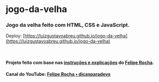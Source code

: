 # jogo-da-velha

### Jogo da velha feito com HTML, CSS e JavaScript.
Deploy: [https://luizgustavoabreu.github.io/jogo-da-velha](https://luizgustavoabreu.github.io/jogo-da-velha)

<br>

#### Projeto feito com base nas [instruções e explicações](https://www.youtube.com/watch?v=0EiX9c4vzRs "YouTube") do [Felipe Rocha](https://github.com/felipemotarocha "GitHub").

#### Canal do YouTube: [Felipe Rocha • dicasparadevs](https://www.youtube.com/channel/UC8TRfZVb-M_ivbU9yiocTvQ "YouTube")